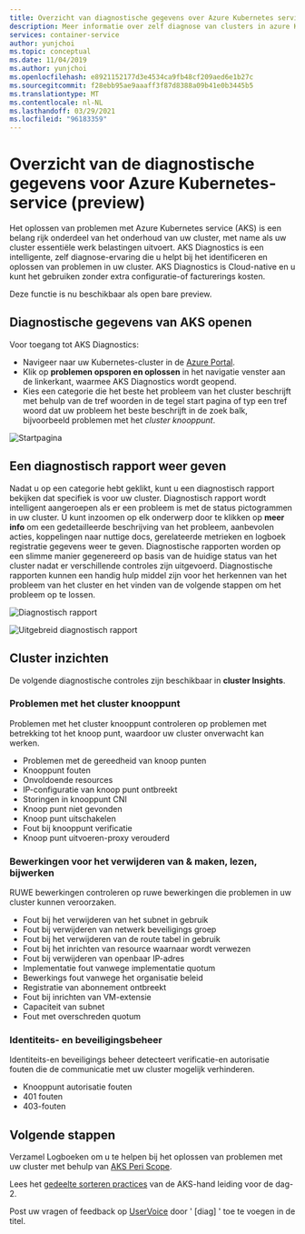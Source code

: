 ```yaml
---
title: Overzicht van diagnostische gegevens over Azure Kubernetes service (AKS)
description: Meer informatie over zelf diagnose van clusters in azure Kubernetes service.
services: container-service
author: yunjchoi
ms.topic: conceptual
ms.date: 11/04/2019
ms.author: yunjchoi
ms.openlocfilehash: e8921152177d3e4534ca9fb48cf209aed6e1b27c
ms.sourcegitcommit: f28ebb95ae9aaaff3f87d8388a09b41e0b3445b5
ms.translationtype: MT
ms.contentlocale: nl-NL
ms.lasthandoff: 03/29/2021
ms.locfileid: "96183359"
---
```

# <a name="azure-kubernetes-service-diagnostics-preview-overview"></a>Overzicht van de diagnostische gegevens voor Azure Kubernetes-service (preview)

Het oplossen van problemen met Azure Kubernetes service (AKS) is een belang rijk onderdeel van het onderhoud van uw cluster, met name als uw cluster essentiële werk belastingen uitvoert. AKS Diagnostics is een intelligente, zelf diagnose-ervaring die u helpt bij het identificeren en oplossen van problemen in uw cluster. AKS Diagnostics is Cloud-native en u kunt het gebruiken zonder extra configuratie-of facturerings kosten.

Deze functie is nu beschikbaar als open bare preview.

## <a name="open-aks-diagnostics"></a>Diagnostische gegevens van AKS openen

Voor toegang tot AKS Diagnostics:

- Navigeer naar uw Kubernetes-cluster in de [Azure Portal](https://portal.azure.com).
- Klik op **problemen opsporen en oplossen** in het navigatie venster aan de linkerkant, waarmee AKS Diagnostics wordt geopend.
- Kies een categorie die het beste het probleem van het cluster beschrijft met behulp van de tref woorden in de tegel start pagina of typ een tref woord dat uw probleem het beste beschrijft in de zoek balk, bijvoorbeeld problemen met het _cluster knooppunt_.

![Startpagina](./media/concepts-diagnostics/aks-diagnostics-homepage.png)

## <a name="view-a-diagnostic-report"></a>Een diagnostisch rapport weer geven

Nadat u op een categorie hebt geklikt, kunt u een diagnostisch rapport bekijken dat specifiek is voor uw cluster. Diagnostisch rapport wordt intelligent aangeroepen als er een probleem is met de status pictogrammen in uw cluster. U kunt inzoomen op elk onderwerp door te klikken op **meer info** om een gedetailleerde beschrijving van het probleem, aanbevolen acties, koppelingen naar nuttige docs, gerelateerde metrieken en logboek registratie gegevens weer te geven. Diagnostische rapporten worden op een slimme manier gegenereerd op basis van de huidige status van het cluster nadat er verschillende controles zijn uitgevoerd. Diagnostische rapporten kunnen een handig hulp middel zijn voor het herkennen van het probleem van het cluster en het vinden van de volgende stappen om het probleem op te lossen.

![Diagnostisch rapport](./media/concepts-diagnostics/diagnostic-report.png)

![Uitgebreid diagnostisch rapport](./media/concepts-diagnostics/node-issues.png)

## <a name="cluster-insights"></a>Cluster inzichten

De volgende diagnostische controles zijn beschikbaar in **cluster Insights**.

### <a name="cluster-node-issues"></a>Problemen met het cluster knooppunt

Problemen met het cluster knooppunt controleren op problemen met betrekking tot het knoop punt, waardoor uw cluster onverwacht kan werken.

- Problemen met de gereedheid van knoop punten
- Knooppunt fouten
- Onvoldoende resources
- IP-configuratie van knoop punt ontbreekt
- Storingen in knooppunt CNI
- Knoop punt niet gevonden
- Knoop punt uitschakelen
- Fout bij knooppunt verificatie
- Knoop punt uitvoeren-proxy verouderd

### <a name="create-read-update--delete-operations"></a>Bewerkingen voor het verwijderen van & maken, lezen, bijwerken

RUWE bewerkingen controleren op ruwe bewerkingen die problemen in uw cluster kunnen veroorzaken.

- Fout bij het verwijderen van het subnet in gebruik
- Fout bij verwijderen van netwerk beveiligings groep
- Fout bij het verwijderen van de route tabel in gebruik
- Fout bij het inrichten van resource waarnaar wordt verwezen
- Fout bij verwijderen van openbaar IP-adres
- Implementatie fout vanwege implementatie quotum
- Bewerkings fout vanwege het organisatie beleid
- Registratie van abonnement ontbreekt
- Fout bij inrichten van VM-extensie
- Capaciteit van subnet
- Fout met overschreden quotum

### <a name="identity-and-security-management"></a>Identiteits- en beveiligingsbeheer

Identiteits-en beveiligings beheer detecteert verificatie-en autorisatie fouten die de communicatie met uw cluster mogelijk verhinderen.

- Knooppunt autorisatie fouten
- 401 fouten
- 403-fouten

## <a name="next-steps"></a>Volgende stappen

Verzamel Logboeken om u te helpen bij het oplossen van problemen met uw cluster met behulp van [AKS Peri Scope](https://aka.ms/aksperiscope).

Lees het [gedeelte sorteren practices](/azure/architecture/operator-guides/aks/aks-triage-practices) van de AKS-hand leiding voor de dag-2.

Post uw vragen of feedback op [UserVoice](https://feedback.azure.com/forums/914020-azure-kubernetes-service-aks) door ' [diag] ' toe te voegen in de titel.